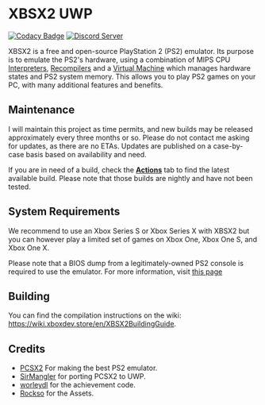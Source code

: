 # XBSX2 UWP

[![Codacy Badge](https://app.codacy.com/project/badge/Grade/1f7c0d75fec74d6daa6adb084e5b4f71)](https://app.codacy.com/gh/EmulationCollective/XBSX2/dashboard?utm_source=github.com&utm_medium=referral&utm_content=EmulationCollective/XBSX2&utm_campaign=Badge_Grade)
[![Discord Server](https://img.shields.io/discord/1007582798598647889?color=%235CA8FA&label=Emulation%20Collective&logo=discord&logoColor=white)]([https://discord.com/invite/emulation-collective-1007582798598647889](https://discord.gg/emulation-collective-1007582798598647889))

XBSX2 is a free and open-source PlayStation 2 (PS2) emulator. Its purpose is to emulate the PS2's hardware, using a combination of MIPS CPU [Interpreters](<https://en.wikipedia.org/wiki/Interpreter_(computing)>), [Recompilers](https://en.wikipedia.org/wiki/Dynamic_recompilation) and a [Virtual Machine](https://en.wikipedia.org/wiki/Virtual_machine) which manages hardware states and PS2 system memory. This allows you to play PS2 games on your PC, with many additional features and benefits.

## Maintenance
I will maintain this project as time permits, and new builds may be released approximately every three months or so. Please do not contact me asking for updates, as there are no ETAs. Updates are published on a case-by-case basis based on availability and need.

If you are in need of a build, check the [**Actions**](https://github.com/EmulationCollective/XBSX2/actions/workflows/buildwinrtnightly.yml) tab to find the latest available build. Please note that those builds are nightly and have not been tested.

## System Requirements

We recommend to use an Xbox Series S or Xbox Series X with XBSX2 but you can however play a limited set of games on Xbox One, Xbox One S, and Xbox One X.

Please note that a BIOS dump from a legitimately-owned PS2 console is required to use the emulator. For more information, visit [this page](https://pcsx2.net/docs/setup/gather/#how-to-dump-your-ps2-bios)

## Building

You can find the compilation instructions on the wiki: https://wiki.xboxdev.store/en/XBSX2BuildingGuide.

## Credits

* [PCSX2](https://github.com/PCSX2/) For making the best PS2 emulator.
* [SirMangler](https://github.com/SirMangler/) for porting PCSX2 to UWP.
* [worleydl](https://github.com/worleydl) for the achievement code.
* [Rockso](https://github.com/Rockso85) for the Assets.
